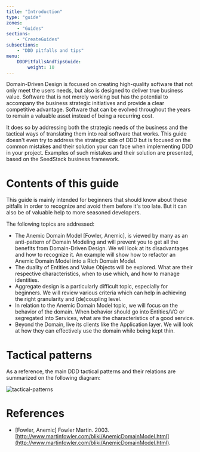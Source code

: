 ```yaml
---
title: "Introduction"
type: "guide"
zones:
    - "Guides"
sections:
    - "CreateGuides"
subsections:
    - "DDD pitfalls and tips"
menu:
    DDDPitfallsAndTipsGuide:
        weight: 10
---
```


Domain-Driven Design is focused on creating high-quality software that not only meet the users needs, but also is designed
to deliver true business value. Software that is not merely working but has the potential to accompany the business
strategic initiatives and provide a clear competitive advantage. Software that can be evolved throughout the years to
remain a valuable asset instead of being a recurring cost.

It does so by addressing both the strategic needs of the business and the tactical ways of translating them into real
software that works. This guide doesn't even try to address the strategic side of DDD but is focused on the common
mistakes and their solution your can face when implementing DDD in your project. Examples of such mistakes and their
solution are presented, based on the SeedStack business framework.

# Contents of this guide

This guide is mainly intended for beginners that should know about these pitfalls in order to recognize and avoid them
before it's too late. But it can also be of valuable help to more seasoned developers.

The following topics are addressed:

* The Anemic Domain Model [Fowler, Anemic], is viewed by many as an anti-pattern of Domain Modeling and will prevent you
to get all the benefits from Domain-Driven Design. We will look at its disadvantages and how to recognize it. An example
will show how to refactor an Anemic Domain Model into a Rich Domain Model.
* The duality of Entities and Value Objects will be explored. What are their respective characteristics, when to use which,
and how to manage identities.
* Aggregate design is a particularly difficult topic, especially for beginners. We will review various criteria which
can help in achieving the right granularity and (de)coupling level.
* In relation to the Anemic Domain Model topic, we will focus on the behavior of the domain. When behavior should go
into Entities/VO or segregated into Services, what are the characteristics of a good service.
* Beyond the Domain, live its clients like the Application layer. We will look at how they can effectively use the domain
while being kept thin.

# Tactical patterns

As a reference, the main DDD tactical patterns and their relations are summarized on the following diagram: 

![tactical-patterns](/img/business/all-domain.png)
 
# References

* [Fowler, Anemic] Fowler Martin. 2003. [http://www.martinfowler.com/bliki/AnemicDomainModel.html](http://www.martinfowler.com/bliki/AnemicDomainModel.html).
 